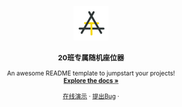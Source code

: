 
<!-- PROJECT LOGO -->
<br />
<p align="center">
  <a href="https://github.com/elham-code/random.github.io">
    <img src="artor2.0.png" alt="Logo" width="80" height="80">
  </a>

  <h3 align="center">20班专属随机座位器</h3>

  <p align="center">
    An awesome README template to jumpstart your projects!
    <br />
    <a href="https://github.com/elham-code/random.github.io"><strong>Explore the docs »</strong></a>
    <br />
    <br />
    <a href="http://artor.top/">在线演示</a>
    ·
    <a href="">提出Bug</a>
    ·
  </p>
</p>
